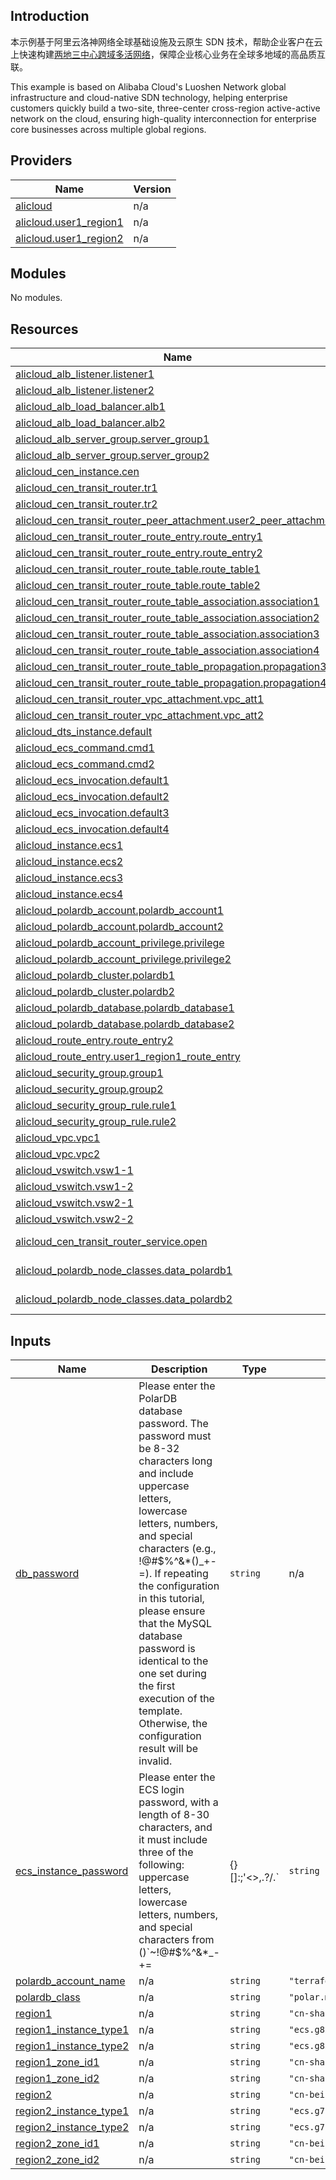 <!-- BEGIN_TF_DOCS -->
## Introduction

<!-- DOCS_DESCRIPTION_CN -->
本示例基于阿里云洛神网络全球基础设施及云原生 SDN 技术，帮助企业客户在云上快速构建[两地三中心跨域多活网络](https://www.aliyun.com/solution/tech-solution/tltcamanidl)，保障企业核心业务在全球多地域的高品质互联。
<!-- DOCS_DESCRIPTION_CN -->

<!-- DOCS_DESCRIPTION_EN -->
This example is based on Alibaba Cloud's Luoshen Network global infrastructure and cloud-native SDN technology, helping enterprise customers quickly build a two-site, three-center cross-region active-active network on the cloud, ensuring high-quality interconnection for enterprise core businesses across multiple global regions.
<!-- DOCS_DESCRIPTION_EN -->


<!-- BEGIN_TF_DOCS -->

## Providers

| Name | Version |
|------|---------|
| <a name="provider_alicloud"></a> [alicloud](#provider\_alicloud) | n/a |
| <a name="provider_alicloud.user1_region1"></a> [alicloud.user1\_region1](#provider\_alicloud.user1\_region1) | n/a |
| <a name="provider_alicloud.user1_region2"></a> [alicloud.user1\_region2](#provider\_alicloud.user1\_region2) | n/a |

## Modules

No modules.

## Resources

| Name | Type |
|------|------|
| [alicloud_alb_listener.listener1](https://registry.terraform.io/providers/aliyun/alicloud/latest/docs/resources/alb_listener) | resource |
| [alicloud_alb_listener.listener2](https://registry.terraform.io/providers/aliyun/alicloud/latest/docs/resources/alb_listener) | resource |
| [alicloud_alb_load_balancer.alb1](https://registry.terraform.io/providers/aliyun/alicloud/latest/docs/resources/alb_load_balancer) | resource |
| [alicloud_alb_load_balancer.alb2](https://registry.terraform.io/providers/aliyun/alicloud/latest/docs/resources/alb_load_balancer) | resource |
| [alicloud_alb_server_group.server_group1](https://registry.terraform.io/providers/aliyun/alicloud/latest/docs/resources/alb_server_group) | resource |
| [alicloud_alb_server_group.server_group2](https://registry.terraform.io/providers/aliyun/alicloud/latest/docs/resources/alb_server_group) | resource |
| [alicloud_cen_instance.cen](https://registry.terraform.io/providers/aliyun/alicloud/latest/docs/resources/cen_instance) | resource |
| [alicloud_cen_transit_router.tr1](https://registry.terraform.io/providers/aliyun/alicloud/latest/docs/resources/cen_transit_router) | resource |
| [alicloud_cen_transit_router.tr2](https://registry.terraform.io/providers/aliyun/alicloud/latest/docs/resources/cen_transit_router) | resource |
| [alicloud_cen_transit_router_peer_attachment.user2_peer_attachment](https://registry.terraform.io/providers/aliyun/alicloud/latest/docs/resources/cen_transit_router_peer_attachment) | resource |
| [alicloud_cen_transit_router_route_entry.route_entry1](https://registry.terraform.io/providers/aliyun/alicloud/latest/docs/resources/cen_transit_router_route_entry) | resource |
| [alicloud_cen_transit_router_route_entry.route_entry2](https://registry.terraform.io/providers/aliyun/alicloud/latest/docs/resources/cen_transit_router_route_entry) | resource |
| [alicloud_cen_transit_router_route_table.route_table1](https://registry.terraform.io/providers/aliyun/alicloud/latest/docs/resources/cen_transit_router_route_table) | resource |
| [alicloud_cen_transit_router_route_table.route_table2](https://registry.terraform.io/providers/aliyun/alicloud/latest/docs/resources/cen_transit_router_route_table) | resource |
| [alicloud_cen_transit_router_route_table_association.association1](https://registry.terraform.io/providers/aliyun/alicloud/latest/docs/resources/cen_transit_router_route_table_association) | resource |
| [alicloud_cen_transit_router_route_table_association.association2](https://registry.terraform.io/providers/aliyun/alicloud/latest/docs/resources/cen_transit_router_route_table_association) | resource |
| [alicloud_cen_transit_router_route_table_association.association3](https://registry.terraform.io/providers/aliyun/alicloud/latest/docs/resources/cen_transit_router_route_table_association) | resource |
| [alicloud_cen_transit_router_route_table_association.association4](https://registry.terraform.io/providers/aliyun/alicloud/latest/docs/resources/cen_transit_router_route_table_association) | resource |
| [alicloud_cen_transit_router_route_table_propagation.propagation3](https://registry.terraform.io/providers/aliyun/alicloud/latest/docs/resources/cen_transit_router_route_table_propagation) | resource |
| [alicloud_cen_transit_router_route_table_propagation.propagation4](https://registry.terraform.io/providers/aliyun/alicloud/latest/docs/resources/cen_transit_router_route_table_propagation) | resource |
| [alicloud_cen_transit_router_vpc_attachment.vpc_att1](https://registry.terraform.io/providers/aliyun/alicloud/latest/docs/resources/cen_transit_router_vpc_attachment) | resource |
| [alicloud_cen_transit_router_vpc_attachment.vpc_att2](https://registry.terraform.io/providers/aliyun/alicloud/latest/docs/resources/cen_transit_router_vpc_attachment) | resource |
| [alicloud_dts_instance.default](https://registry.terraform.io/providers/aliyun/alicloud/latest/docs/resources/dts_instance) | resource |
| [alicloud_ecs_command.cmd1](https://registry.terraform.io/providers/aliyun/alicloud/latest/docs/resources/ecs_command) | resource |
| [alicloud_ecs_command.cmd2](https://registry.terraform.io/providers/aliyun/alicloud/latest/docs/resources/ecs_command) | resource |
| [alicloud_ecs_invocation.default1](https://registry.terraform.io/providers/aliyun/alicloud/latest/docs/resources/ecs_invocation) | resource |
| [alicloud_ecs_invocation.default2](https://registry.terraform.io/providers/aliyun/alicloud/latest/docs/resources/ecs_invocation) | resource |
| [alicloud_ecs_invocation.default3](https://registry.terraform.io/providers/aliyun/alicloud/latest/docs/resources/ecs_invocation) | resource |
| [alicloud_ecs_invocation.default4](https://registry.terraform.io/providers/aliyun/alicloud/latest/docs/resources/ecs_invocation) | resource |
| [alicloud_instance.ecs1](https://registry.terraform.io/providers/aliyun/alicloud/latest/docs/resources/instance) | resource |
| [alicloud_instance.ecs2](https://registry.terraform.io/providers/aliyun/alicloud/latest/docs/resources/instance) | resource |
| [alicloud_instance.ecs3](https://registry.terraform.io/providers/aliyun/alicloud/latest/docs/resources/instance) | resource |
| [alicloud_instance.ecs4](https://registry.terraform.io/providers/aliyun/alicloud/latest/docs/resources/instance) | resource |
| [alicloud_polardb_account.polardb_account1](https://registry.terraform.io/providers/aliyun/alicloud/latest/docs/resources/polardb_account) | resource |
| [alicloud_polardb_account.polardb_account2](https://registry.terraform.io/providers/aliyun/alicloud/latest/docs/resources/polardb_account) | resource |
| [alicloud_polardb_account_privilege.privilege](https://registry.terraform.io/providers/aliyun/alicloud/latest/docs/resources/polardb_account_privilege) | resource |
| [alicloud_polardb_account_privilege.privilege2](https://registry.terraform.io/providers/aliyun/alicloud/latest/docs/resources/polardb_account_privilege) | resource |
| [alicloud_polardb_cluster.polardb1](https://registry.terraform.io/providers/aliyun/alicloud/latest/docs/resources/polardb_cluster) | resource |
| [alicloud_polardb_cluster.polardb2](https://registry.terraform.io/providers/aliyun/alicloud/latest/docs/resources/polardb_cluster) | resource |
| [alicloud_polardb_database.polardb_database1](https://registry.terraform.io/providers/aliyun/alicloud/latest/docs/resources/polardb_database) | resource |
| [alicloud_polardb_database.polardb_database2](https://registry.terraform.io/providers/aliyun/alicloud/latest/docs/resources/polardb_database) | resource |
| [alicloud_route_entry.route_entry2](https://registry.terraform.io/providers/aliyun/alicloud/latest/docs/resources/route_entry) | resource |
| [alicloud_route_entry.user1_region1_route_entry](https://registry.terraform.io/providers/aliyun/alicloud/latest/docs/resources/route_entry) | resource |
| [alicloud_security_group.group1](https://registry.terraform.io/providers/aliyun/alicloud/latest/docs/resources/security_group) | resource |
| [alicloud_security_group.group2](https://registry.terraform.io/providers/aliyun/alicloud/latest/docs/resources/security_group) | resource |
| [alicloud_security_group_rule.rule1](https://registry.terraform.io/providers/aliyun/alicloud/latest/docs/resources/security_group_rule) | resource |
| [alicloud_security_group_rule.rule2](https://registry.terraform.io/providers/aliyun/alicloud/latest/docs/resources/security_group_rule) | resource |
| [alicloud_vpc.vpc1](https://registry.terraform.io/providers/aliyun/alicloud/latest/docs/resources/vpc) | resource |
| [alicloud_vpc.vpc2](https://registry.terraform.io/providers/aliyun/alicloud/latest/docs/resources/vpc) | resource |
| [alicloud_vswitch.vsw1-1](https://registry.terraform.io/providers/aliyun/alicloud/latest/docs/resources/vswitch) | resource |
| [alicloud_vswitch.vsw1-2](https://registry.terraform.io/providers/aliyun/alicloud/latest/docs/resources/vswitch) | resource |
| [alicloud_vswitch.vsw2-1](https://registry.terraform.io/providers/aliyun/alicloud/latest/docs/resources/vswitch) | resource |
| [alicloud_vswitch.vsw2-2](https://registry.terraform.io/providers/aliyun/alicloud/latest/docs/resources/vswitch) | resource |
| [alicloud_cen_transit_router_service.open](https://registry.terraform.io/providers/aliyun/alicloud/latest/docs/data-sources/cen_transit_router_service) | data source |
| [alicloud_polardb_node_classes.data_polardb1](https://registry.terraform.io/providers/aliyun/alicloud/latest/docs/data-sources/polardb_node_classes) | data source |
| [alicloud_polardb_node_classes.data_polardb2](https://registry.terraform.io/providers/aliyun/alicloud/latest/docs/data-sources/polardb_node_classes) | data source |

## Inputs

| Name | Description | Type | Default | Required |
|------|-------------|------|---------|:--------:|
| <a name="input_db_password"></a> [db\_password](#input\_db\_password) | Please enter the PolarDB database password. The password must be 8-32 characters long and include uppercase letters, lowercase letters, numbers, and special characters (e.g., !@#$%^&*()\_+-=). If repeating the configuration in this tutorial, please ensure that the MySQL database password is identical to the one set during the first execution of the template. Otherwise, the configuration result will be invalid. | `string` | n/a | yes |
| <a name="input_ecs_instance_password"></a> [ecs\_instance\_password](#input\_ecs\_instance\_password) | Please enter the ECS login password, with a length of 8-30 characters, and it must include three of the following: uppercase letters, lowercase letters, numbers, and special characters from ()`~!@#$%^&*_-+=|{}[]:;'<>,.?/.` | `string` | n/a | yes |
| <a name="input_polardb_account_name"></a> [polardb\_account\_name](#input\_polardb\_account\_name) | n/a | `string` | `"terraform"` | no |
| <a name="input_polardb_class"></a> [polardb\_class](#input\_polardb\_class) | n/a | `string` | `"polar.mysql.x4.large"` | no |
| <a name="input_region1"></a> [region1](#input\_region1) | n/a | `string` | `"cn-shanghai"` | no |
| <a name="input_region1_instance_type1"></a> [region1\_instance\_type1](#input\_region1\_instance\_type1) | n/a | `string` | `"ecs.g8i.large"` | no |
| <a name="input_region1_instance_type2"></a> [region1\_instance\_type2](#input\_region1\_instance\_type2) | n/a | `string` | `"ecs.g8i.large"` | no |
| <a name="input_region1_zone_id1"></a> [region1\_zone\_id1](#input\_region1\_zone\_id1) | n/a | `string` | `"cn-shanghai-e"` | no |
| <a name="input_region1_zone_id2"></a> [region1\_zone\_id2](#input\_region1\_zone\_id2) | n/a | `string` | `"cn-shanghai-f"` | no |
| <a name="input_region2"></a> [region2](#input\_region2) | n/a | `string` | `"cn-beijing"` | no |
| <a name="input_region2_instance_type1"></a> [region2\_instance\_type1](#input\_region2\_instance\_type1) | n/a | `string` | `"ecs.g7.large"` | no |
| <a name="input_region2_instance_type2"></a> [region2\_instance\_type2](#input\_region2\_instance\_type2) | n/a | `string` | `"ecs.g7.large"` | no |
| <a name="input_region2_zone_id1"></a> [region2\_zone\_id1](#input\_region2\_zone\_id1) | n/a | `string` | `"cn-beijing-k"` | no |
| <a name="input_region2_zone_id2"></a> [region2\_zone\_id2](#input\_region2\_zone\_id2) | n/a | `string` | `"cn-beijing-l"` | no |
<!-- END_TF_DOCS -->